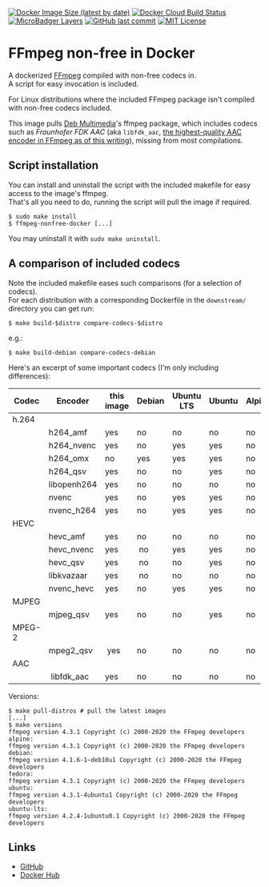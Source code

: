 <!-- shields.io -->
[![Docker Image Size (latest by date)][badge_image_size]][dockerhub]
[![Docker Cloud Build Status][badge_cloud_build_status]][dockerhub]
[![MicroBadger Layers][badge_microbadger_layers]][microbadger]
[![GitHub last commit][badge_github_last_commit]][github_commits]
[![MIT License][badge_github_license]][github_license]

# FFmpeg non-free in Docker

A dockerized [FFmpeg] compiled with non-free codecs in.
\
A script for easy invocation is included.

For Linux distributions where the included FFmpeg package isn't compiled with non-free codecs included.

This image pulls [Deb Multimedia][deb-multimedia]'s ffmpeg package, which includes codecs such as *Fraunhofer FDK AAC* (aka `libfdk_aac`, [the highest-quality AAC encoder in FFmpeg as of this writing][encode_aac]), missing from most compilations.

## Script installation

You can install and uninstall the script with the included makefile for easy access to the image's ffmpeg.
\
That's all you need to do, running the script will pull the image if required.

```shell
$ sudo make install
$ ffmpeg-nonfree-docker [...]
```

You may uninstall it with `sudo make uninstall`.

## A comparison of included codecs

Note the included makefile eases such comparisons (for a selection of codecs).
\
For each distribution with a corresponding Dockerfile in the `downstream/` directory you can get run:

```shell
$ make build-$distro compare-codecs-$distro
```

e.g.:
```shell
$ make build-debian compare-codecs-debian
```

Here's an excerpt of some important codecs (I'm only including differences):

| Codec | Encoder        | this image | Debian | Ubuntu LTS | Ubuntu  | Alpine | Fedora  
|-------|----------------|------------|--------|------------|---------|--------|---------
| h.264                                                                                  
|       | h264_amf      | yes         | no     | no         | no      | no     | no     |
|       | h264_nvenc    | yes         | no     | yes        | yes     | no     | yes    |
|       | h264_omx      | no          | yes    | yes        | yes     | no     | yes    |
|       | h264_qsv      | yes         | no     | no         | yes     | no     | yes    |
|       | libopenh264   | yes         | no     | no         | no      | no     | no     |
|       | nvenc         | yes         | no     | yes        | yes     | no     | yes    |
|       | nvenc_h264    | yes         | no     | yes        | yes     | no     | yes    |
| HEVC                                                                                   
|       | hevc_amf      | yes         | no     | no         | no      | no     | no     |
|       | hevc_nvenc    | yes         | no     | yes        | yes     | no     | yes    |
|       | hevc_qsv      | yes         | no     | no         | yes     | no     | yes    |
|       | libkvazaar    | yes         | no     | no         | no      | no     | no     |
|       | nvenc_hevc    | yes         | no     | yes        | yes     | no     | yes    |
| MJPEG                                                                                  
|       | mjpeg_qsv     | yes         | no     | no         | yes     | no     | yes    |
| MPEG-2                                                                                 
|       | mpeg2_qsv     | yes         | no     | no         | no      | no     | yes    |
| AAC                                                                                    
|       | libfdk_aac    | yes         | no     | no         | no      | no     | no     |

Versions:
```shell
$ make pull-distros # pull the latest images
[...]
$ make versions
ffmpeg version 4.3.1 Copyright (c) 2000-2020 the FFmpeg developers
alpine:
ffmpeg version 4.3.1 Copyright (c) 2000-2020 the FFmpeg developers
debian:
ffmpeg version 4.1.6-1~deb10u1 Copyright (c) 2000-2020 the FFmpeg developers
fedora:
ffmpeg version 4.3.1 Copyright (c) 2000-2020 the FFmpeg developers
ubuntu:
ffmpeg version 4.3.1-4ubuntu1 Copyright (c) 2000-2020 the FFmpeg developers
ubuntu-lts:
ffmpeg version 4.2.4-1ubuntu0.1 Copyright (c) 2000-2020 the FFmpeg developers
```

## Links

- [GitHub]
- [Docker Hub][dockerhub]

<!-- links -->

[ffmpeg]: https://ffmpeg.org/
[deb-multimedia]: https://www.deb-multimedia.org/
[encode_aac]: https://trac.ffmpeg.org/wiki/Encode/AAC

[github]:    https://github.com/outlyer-net/docker-ffmpeg-nonfree
[dockerhub]: https://hub.docker.com/repository/docker/outlyernet/ffmpeg-nonfree

[microbadger]:    https://microbadger.com/images/outlyernet/ffmpeg-nonfree
[github_commits]: https://github.com/outlyer-net/docker-ffmpeg-nonfree/commits/master
[github_license]: https://github.com/outlyer-net/docker-ffmpeg-nonfree/blob/master/LICENSE

<!-- Aliases for images -->

[badge_image_size]:         https://img.shields.io/docker/image-size/outlyernet/ffmpeg-nonfree
[badge_cloud_build_status]: https://img.shields.io/docker/cloud/build/outlyernet/ffmpeg-nonfree
[badge_microbadger_layers]: https://img.shields.io/microbadger/layers/outlyernet/ffmpeg-nonfree
[badge_github_last_commit]: https://img.shields.io/github/last-commit/outlyer-net/docker-ffmpeg-nonfree
[badge_github_license]:     https://img.shields.io/github/license/outlyer-net/docker-ffmpeg-nonfree
